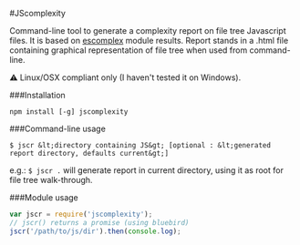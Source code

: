 #JScomplexity


Command-line tool to generate a complexity report on file tree Javascript files. It is based on [escomplex](https://github.com/philbooth/escomplex/) module results. Report stands in a .html file containing graphical representation of file tree when used from command-line.

:warning: Linux/OSX compliant only (I haven't tested it on Windows).


###Installation 

<code>npm install [-g] jscomplexity</code>


###Command-line usage

` $ jscr &lt;directory containing JS&gt; [optional : &lt;generated report directory, defaults current&gt;] `

e.g.: `$ jscr .` will generate report in current directory, using it as root for file tree walk-through.


###Module usage

```javascript
var jscr = require('jscomplexity');
// jscr() returns a promise (using bluebird)
jscr('/path/to/js/dir').then(console.log);
```
